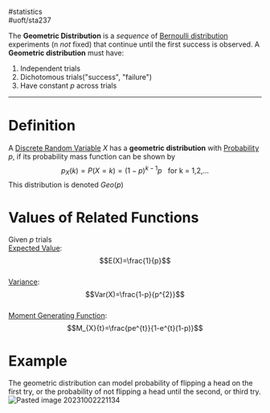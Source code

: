 #statistics  
#uoft/sta237 

The **Geometric Distribution** is a *sequence* of [Bernoulli distribution](Bernoulli%20distribution.md) experiments (n *not* fixed) that continue until the first success is observed. A **Geometric distribution** must have:
1. Independent trials
2. Dichotomous trials("success", "failure")
3. Have constant $p$ across trials

---
# Definition
A [Discrete Random Variable](Discrete%20Random%20Variable.md) *X* has a **geometric distribution** with [Probability](Probability.md) *p*, if its probability mass function can be shown by $$p_{X}(k)=P(X=k) =(1-p)^{k-1}p \ \ \text{  for k = 1,2,...}$$ This distribution is denoted $Geo(p)$

# Values of Related Functions
Given $p$ trials  
[Expected Value](Expected%20Value.md): $$E(X)=\frac{1}{p}$$  
[Variance](Variance.md): $$Var(X)=\frac{1-p}{p^{2}}$$  
[Moment Generating Function](Moment%20Generating%20Function.md): $$M_{X}{t}=\frac{pe^{t}}{1-e^{t}(1-p)}$$
# Example
The geometric distribution can model probability of flipping a head on the first try, or the probability of not flipping a head until the second, or third try.  
![Pasted image 20231002221134](Pasted%20image%2020231002221134.png)